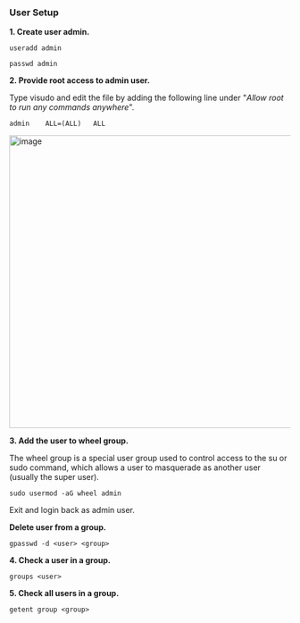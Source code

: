 ### User Setup

**1. Create user admin.**

```CMD
useradd admin
```
```CMD
passwd admin
```

**2. Provide root access to admin user.**

Type visudo and edit the file by adding the following line under "_Allow root to run any commands anywhere_".

```script
admin    ALL=(ALL)   ALL
```
<img width="524" alt="image" src="https://github.com/codersyacht/Tutorials/assets/128015499/e41b0399-ffd5-470b-9a29-3069ecbe48d8">

**3. Add the user to wheel group.**

The wheel group is a special user group used to control access to the su or sudo command, which allows a user to masquerade as another user (usually the super user).

```CMD
sudo usermod -aG wheel admin
```
Exit and login back as admin user.

**Delete user from a group.**

```script
gpasswd -d <user> <group>
```

**4. Check a user in a group.**

```script
groups <user>
```

**5. Check all users in a group.**

```script
getent group <group>
```
